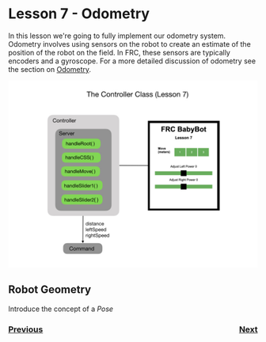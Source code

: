 # <a name="code"></a>Lesson 7 - Odometry
In this lesson we're going to fully implement our odometry system.  Odometry involves using sensors on the robot to create an estimate of the position of the robot on the field. In FRC, these sensors are typically encoders and a gyroscope. For a more detailed discussion of odometry see the section on <a href="../Concepts/Odometry/intro">Odometry</a>.  

![Lesson 7 Controller](../images/FRCRobot/FRCRobot.031.jpeg)

## Robot Geometry
Introduce the concept of a <i>Pose</i>

<h3><span style="float:left">
<a href="code6">Previous</a></span>
<span style="float:right">
<a href="code8">Next</a></span></h3>